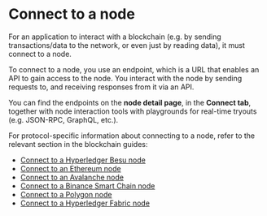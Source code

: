 # Connect to a node

For an application to interact with a blockchain (e.g. by sending transactions/data to the network, or even just by reading data), it must connect to a node.

To connect to a node, you use an endpoint, which is a URL that enables an API to gain access to the node. You interact with the node by sending requests to, and receiving responses from it via an API.

You can find the endpoints on the **node detail page**, in the **Connect tab**, together with node interaction tools with playgrounds for real-time tryouts (e.g. JSON-RPC, GraphQL, etc.).

For protocol-specific information about connecting to a node, refer to the relevant section in the blockchain guides:

- [Connect to a Hyperledger Besu node](../blockchain-guides/1_Hyperledger-Besu/4_enterprise-ethereum-connect-to-a-node.md)
- [Connect to an Ethereum node](../blockchain-guides/0_Ethereum/3_ethereum-connect-to-a-node.md)
- [Connect to an Avalanche node](../blockchain-guides/2_Avalanche/3_avalanche-connect-to-a-node.md)
- [Connect to a Binance Smart Chain node](../blockchain-guides/3_Binance-Smart-Chain/3_binance-smart-chain-connect-to-a-node.md)
- [Connect to a Polygon node](../blockchain-guides/4_Polygon/3_polygon-connect-to-a-node.md)
- [Connect to a Hyperledger Fabric node](../blockchain-guides/5_Hyperledger-Fabric/3_hyperledger-fabric-node-types.md)

